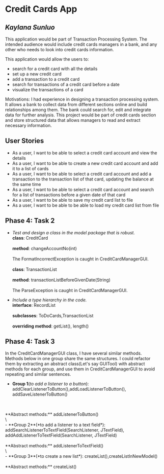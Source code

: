 # Credit Cards App

## *Kaylana Sunluo*
<p>This application would be part of Transaction Processing System. The intended audience 
would include credit cards managers in a bank, and any other who needs to look into credit
cards information.</p>

This application would allow the users to:</br>
* search for a credit card with all the details
* set up a new credit card
* add a transaction to a credit card
* search for transactions of a credit card before a date
* visualize the transactions of a card


<p>Motivations: I had experience in designing a transaction processing system. It 
allows a bank to collect data from different sections online and 
build relationships among them. The bank could search for, edit and 
integrate data for further analysis. This project would be part of 
credit cards section and store structured data that allows managers to 
read and extract necessary information.</p>




## User Stories

- As a user, I want to be able to select a credit card account and view the details 
- As a user, I want to be able to create a new credit card account and add it to a list of cards
- As a user, I want to be able to select a credit card account and 
add a transaction to the transaction list of that card, updating the balance at the same time
- As a user, I want to be able to select a credit card account and 
search for a list of transactions before a given date of that card
- As a user, I want to be able to save my credit card list to file
- As a user, I want to be able to be able to load my credit card list from file</p>
 
## Phase 4: Task 2

- *Test and design a class in the model package that is robust.* 
<br> **class**: CreditCard </br>
<br>**method**: changeAccountNo(int)</br>
<br> The FormatIncorrectException is caught in CreditCardManagerGUI.</br>
<br> **class**: TransactionList </br>
<br>**method**: transactionListBeforeGivenDate(String)</br>
<br> The ParseException is caught in CreditCardManagerGUI.</br>

- *Include a type hierarchy in the code.*
<br> **interface**: RecordList</br>
<br> **subclasses**: ToDoCards,TransactionList </br>
<br>**overriding method**: getList(), length()</br>

## Phase 4: Task 3
In the CreditCardManagerGUI class, I have several similar methods.
Methods below in one group share the same structures. I could refactor them 
by extracting an abstract class(Let's say GUITool) with abstract methods for 
each group, and use them in CreditCardManagerGUI to avoid repeating and similar sentences.
<br>
- **Group 1**(*to add a listener to a button*):
addClearListenerToButton(),addLoadListenerToButton(), addSaveListenerToButton()
</br>
<br>
**Abstract methods:** addListenerToButton()
</br>\
<br>
- **Group 2**(*to add a listener to a text field*):
addSearchListenerToTextField(SearchListener, JTextField), addAddListenerToTextField(SearchListener, JTextField)
</br>
<br>
**Abstract methods:** addListenerToTextField()
</br>\
<br>
- **Group 3**(*to create a new list*):
createList(),createListInNewModel()
</br>
<br>
**Abstract methods:** createList()
</br>

